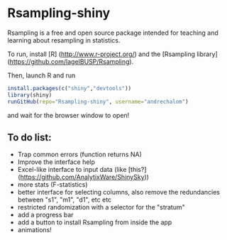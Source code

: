 # Rsampling-shiny

Rsampling is a free and open source package intended for teaching and learning about
resampling in statistics.

To run, install [R] (http://www.r-project.org/) and the [Rsampling library] (https://github.com/lageIBUSP/Rsampling).

Then, launch R and run
```R
install.packages(c("shiny","devtools"))
library(shiny)
runGitHub(repo="Rsampling-shiny", username="andrechalom")
``` 

and wait for the browser window to open!

## To do list:

* Trap common errors (function returns NA)
* Improve the interface help
* Excel-like interface to input data (like [this?] (https://github.com/AnalytixWare/ShinySky))
* more stats (F-statistics)
* better interface for selecting columns, also remove the redundancies between "s1", "m1", "d1", etc etc
* restricted randomization with a selector for the "stratum"
* add a progress bar
* add a button to install Rsampling from inside the app
* animations!
